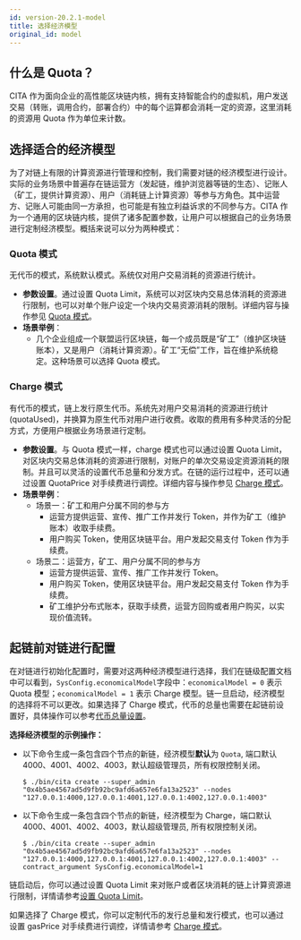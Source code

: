 ```yaml
---
id: version-20.2.1-model
title: 选择经济模型
original_id: model
---
```


## 什么是 Quota？

CITA 作为面向企业的高性能区块链内核，拥有支持智能合约的虚拟机，用户发送交易（转账，调用合约，部署合约）中的每个运算都会消耗一定的资源，这里消耗的资源用 Quota 作为单位来计数。

## 选择适合的经济模型

为了对链上有限的计算资源进行管理和控制，我们需要对链的经济模型进行设计。实际的业务场景中普遍存在链运营方（发起链，维护浏览器等链的生态）、记账人（矿工，提供计算资源）、用户（消耗链上计算资源）等参与方角色。其中运营方、记账人可能由同一方承担，也可能是有独立利益诉求的不同参与方。CITA 作为一个通用的区块链内核，提供了诸多配置参数，让用户可以根据自己的业务场景进行定制经济模型。概括来说可以分为两种模式：

### Quota 模式

无代币的模式，系统默认模式。系统仅对用户交易消耗的资源进行统计。

* **参数设置**。通过设置 Quota Limit，系统可以对区块内交易总体消耗的资源进行限制，也可以对单个账户设定一个块内交易资源消耗的限制。详细内容与操作参见 [Quota 模式](./quota)。
* **场景举例**：
  * 几个企业组成一个联盟运行区块链，每一个成员既是“矿工”（维护区块链账本），又是用户（消耗计算资源）。矿工“无偿”工作，旨在维护系统稳定。这种场景可以选择 Quota 模式。

### Charge 模式

有代币的模式，链上发行原生代币。系统先对用户交易消耗的资源进行统计 (quotaUsed)，并换算为原生代币对用户进行收费。收取的费用有多种灵活的分配方式，方便用户根据业务场景进行定制。

* **参数设置**。与 Quota 模式一样，charge 模式也可以通过设置 Quota Limit，对区块内交易总体消耗的资源进行限制，对账户的单次交易设定资源消耗的限制。并且可以灵活的设置代币总量和分发方式。在链的运行过程中，还可以通过设置 QuotaPrice 对手续费进行调控。详细内容与操作参见 [Charge 模式](./charge)。
* **场景举例**：
  * 场景一：矿工和用户分属不同的参与方
    * 运营方提供运营、宣传、推广工作并发行 Token，并作为矿工（维护账本）收取手续费。
    * 用户购买 Token，使用区块链平台。用户发起交易支付 Token 作为手续费。
  * 场景二：运营方，矿工、用户分属不同的参与方
    * 运营方提供运营、宣传、推广工作并发行 Token。
    * 用户购买 Token，使用区块链平台。用户发起交易支付 Token 作为手续费。
    * 矿工维护分布式账本，获取手续费，运营方回购或者用户购买，以实现价值流转。

## 起链前对链进行配置

在对链进行初始化配置时，需要对这两种经济模型进行选择，我们在链级配置文档中可以看到，`SysConfig.economicalModel`字段中：`economicalModel = 0` 表示 Quota 模型；`economicalModel = 1` 表示 Charge 模型。链一旦启动，经济模型的选择将不可以更改。如果选择了 Charge 模式，代币的总量也需要在起链前设置好，具体操作可以参考[代币总量设置](./charge)。

**选择经济模型的示例操作：**

* 以下命令生成一条包含四个节点的新链，经济模型**默认**为 `Quota`, 端口默认 4000、4001、4002、4003，默认超级管理员，所有权限控制关闭。

  ```shell
  $ ./bin/cita create --super_admin "0x4b5ae4567ad5d9fb92bc9afd6a657e6fa13a2523" --nodes "127.0.0.1:4000,127.0.0.1:4001,127.0.0.1:4002,127.0.0.1:4003"
  ```

* 以下命令生成一条包含四个节点的新链，经济模型为 Charge，端口默认 4000、4001、4002、4003，默认超级管理员, 所有权限控制关闭。

  ```shell
  $ ./bin/cita create --super_admin "0x4b5ae4567ad5d9fb92bc9afd6a657e6fa13a2523" --nodes "127.0.0.1:4000,127.0.0.1:4001,127.0.0.1:4002,127.0.0.1:4003" --contract_argument SysConfig.economicalModel=1
  ```

链启动后，你可以通过设置 Quota Limit 来对账户或者区块消耗的链上计算资源进行限制，详情请参考[设置 Quota Limit](./quotalimit)。

如果选择了 Charge 模式，你可以定制代币的发行总量和发行模式，也可以通过设置 gasPrice 对手续费进行调控，详情请参考 [Charge 模式](./charge)。
